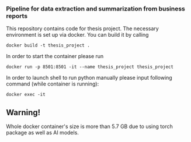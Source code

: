 ### Pipeline for data extraction and summarization from business reports
This repository contains code for thesis project. The necessary environment is set up via docker. You can build it by calling
```
docker build -t thesis_project .
```
In order to start the container please run
```
docker run -p 8501:8501 -it --name thesis_project thesis_project
```
In order to launch shell to run python manually please input following command (while container is running):
```
docker exec -it 
```
## Warning!
Whole docker container's size is more than 5.7 GB due to using torch package as well as AI models.
